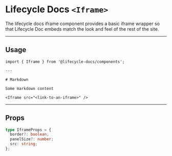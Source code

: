 # Lifecycle Docs `<Iframe>`

The lifecycle docs iframe component provides a basic iframe wrapper so that Lifecycle Doc embeds match the look and feel of the rest of the site.

---

## Usage

```mdx
import { Iframe } from '@lifecycle-docs/components';

---

# Markdown

Some markdown content

<Iframe src="<link-to-an-iframe>" />
```

---

## Props

```ts
type IframeProps = {
  border?: boolean;
  panelSize?: number;
  src: string;
};
```
